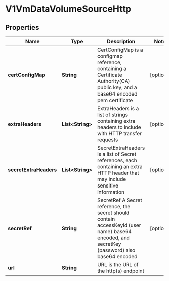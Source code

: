 # V1VmDataVolumeSourceHttp

## Properties
Name | Type | Description | Notes
------------ | ------------- | ------------- | -------------
**certConfigMap** | **String** | CertConfigMap is a configmap reference, containing a Certificate Authority(CA) public key, and a base64 encoded pem certificate |  [optional]
**extraHeaders** | **List&lt;String&gt;** | ExtraHeaders is a list of strings containing extra headers to include with HTTP transfer requests |  [optional]
**secretExtraHeaders** | **List&lt;String&gt;** | SecretExtraHeaders is a list of Secret references, each containing an extra HTTP header that may include sensitive information |  [optional]
**secretRef** | **String** | SecretRef A Secret reference, the secret should contain accessKeyId (user name) base64 encoded, and secretKey (password) also base64 encoded |  [optional]
**url** | **String** | URL is the URL of the http(s) endpoint | 
